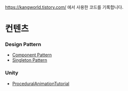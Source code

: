 https://kangworld.tistory.com/ 에서 사용한 코드를 기록합니다.

# 컨텐츠

### Design Pattern
- [Component Pattern](https://github.com/kangworld/blog_code/tree/main/DesignPattern/ComponentPT)
- [Singleton Pattern](https://github.com/kangworld/blog_code/tree/main/DesignPattern/SingletonPT)


### Unity
- [ProceduralAnimationTutorial](https://github.com/kangworld/blog_code/tree/main/Unity/ProceduralAnimationTutorial)

